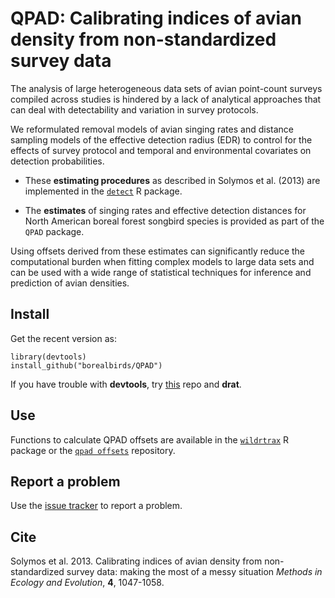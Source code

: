 # QPAD: Calibrating indices of avian density from non-standardized survey data

The analysis of large heterogeneous data sets of avian point-count surveys 
compiled across studies is hindered
by a lack of analytical approaches that can deal with detectability 
and variation in survey protocols.

We reformulated removal models of avian singing rates and distance 
sampling models of the effective detection
radius (EDR) to control for the effects of survey protocol and 
temporal and environmental covariates on
detection probabilities. 

* These **estimating procedures** as described 
  in Solymos et al. (2013) are implemented in the
  [`detect`](http://cran.r-project.org/package=detect) R package.

* The **estimates** of singing rates and effective
  detection distances for North American boreal forest songbird species
  is provided as part of the `QPAD` package.

Using offsets derived from these estimates can significantly reduce the 
computational burden when fitting complex models to large data sets and 
can be used with a wide range of statistical techniques for 
inference and prediction of avian densities.

## Install

Get the recent version as:

```{r}
library(devtools)
install_github("borealbirds/QPAD")
```

If you have trouble with **devtools**, try [this](http://peter.solymos.org/drat/) repo and **drat**.

## Use

Functions to calculate QPAD offsets are available in the [`wildrtrax`](https://github.com/ABbiodiversity/wildRtrax) R package or the [`qpad offsets`](https://github.com/borealbirds/qpad-offsets) repository.

## Report a problem

Use the [issue tracker](https://github.com/borealbirds/QPAD/issues)
to report a problem.

## Cite

Solymos et al. 2013. 
Calibrating indices of avian density from non-standardized survey data: 
making the most of a messy situation
_Methods in Ecology and Evolution_, **4**, 1047-1058.
